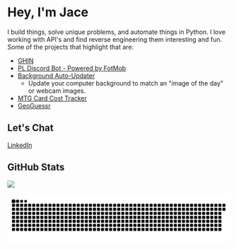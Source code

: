 # Hey, I'm Jace

I build things, solve unique problems, and automate things in Python. I love working with API's and find reverse engineering them interesting and fun. Some of the projects that highlight that are: 

- [GHIN](https://github.com/jaceiverson/ghin_golf)
- [PL Discord Bot - Powered by FotMob](https://github.com/jaceiverson/pl-discord-bot)
- [Background Auto-Updater](https://github.com/jaceiverson/background-auto-updater)
  - Update your computer background to match an "image of the day" or webcam images.  
- [MTG Card Cost Tracker](https://github.com/jaceiverson/mtg_cost_tracker)
- [GeoGuessr](https://github.com/jaceiverson/geoguessr)

## Let's Chat
[LinkedIn](https://www.linkedin.com/in/jaceiverson/)

## GitHub Stats
![](https://github-profile-summary-cards.vercel.app/api/cards/stats?username=jaceiverson&theme=github_dark)

<img alt="GitHub Snake" src="https://raw.githubusercontent.com/jaceiverson/jaceiverson/output/github-contribution-grid-snake-dark.svg" />
